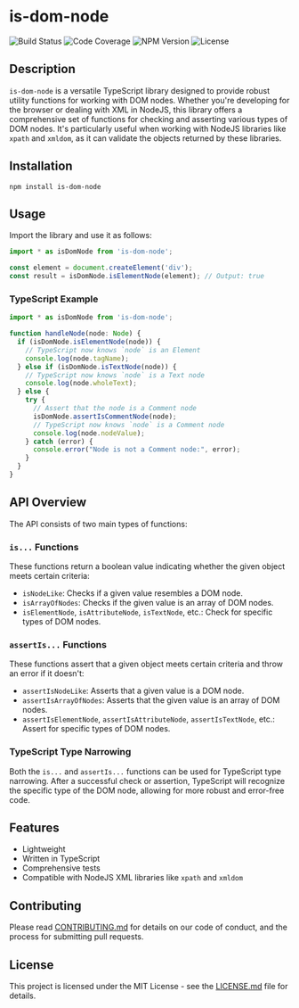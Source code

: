 # is-dom-node

![Build Status](https://img.shields.io/travis/cjbarth/is-dom-node)
![Code Coverage](https://img.shields.io/codecov/c/github/cjbarth/is-dom-node)
![NPM Version](https://img.shields.io/npm/v/is-dom-node)
![License](https://img.shields.io/npm/l/is-dom-node)

## Description

`is-dom-node` is a versatile TypeScript library designed to provide robust utility functions for working with DOM nodes. Whether you're developing for the browser or dealing with XML in NodeJS, this library offers a comprehensive set of functions for checking and asserting various types of DOM nodes. It's particularly useful when working with NodeJS libraries like `xpath` and `xmldom`, as it can validate the objects returned by these libraries.

## Installation

```shell
npm install is-dom-node
```

## Usage

Import the library and use it as follows:

```javascript
import * as isDomNode from 'is-dom-node';

const element = document.createElement('div');
const result = isDomNode.isElementNode(element); // Output: true
```

### TypeScript Example

```typescript
import * as isDomNode from 'is-dom-node';

function handleNode(node: Node) {
  if (isDomNode.isElementNode(node)) {
    // TypeScript now knows `node` is an Element
    console.log(node.tagName);
  } else if (isDomNode.isTextNode(node)) {
    // TypeScript now knows `node` is a Text node
    console.log(node.wholeText);
  } else {
    try {
      // Assert that the node is a Comment node
      isDomNode.assertIsCommentNode(node);
      // TypeScript now knows `node` is a Comment node
      console.log(node.nodeValue);
    } catch (error) {
      console.error("Node is not a Comment node:", error);
    }
  }
}
```

## API Overview

The API consists of two main types of functions:

### `is...` Functions

These functions return a boolean value indicating whether the given object meets certain criteria:

- `isNodeLike`: Checks if a given value resembles a DOM node.
- `isArrayOfNodes`: Checks if the given value is an array of DOM nodes.
- `isElementNode`, `isAttributeNode`, `isTextNode`, etc.: Check for specific types of DOM nodes.

### `assertIs...` Functions

These functions assert that a given object meets certain criteria and throw an error if it doesn't:

- `assertIsNodeLike`: Asserts that a given value is a DOM node.
- `assertIsArrayOfNodes`: Asserts that the given value is an array of DOM nodes.
- `assertIsElementNode`, `assertIsAttributeNode`, `assertIsTextNode`, etc.: Assert for specific types of DOM nodes.

### TypeScript Type Narrowing

Both the `is...` and `assertIs...` functions can be used for TypeScript type narrowing. After a successful check or assertion, TypeScript will recognize the specific type of the DOM node, allowing for more robust and error-free code.

## Features

- Lightweight
- Written in TypeScript
- Comprehensive tests
- Compatible with NodeJS XML libraries like `xpath` and `xmldom`

## Contributing

Please read [CONTRIBUTING.md](CONTRIBUTING.md) for details on our code of conduct, and the process for submitting pull requests.

## License

This project is licensed under the MIT License - see the [LICENSE.md](LICENSE.md) file for details.
